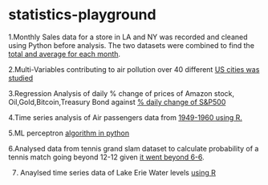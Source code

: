 # statistics-playground
1.Monthly Sales data for a store in LA and NY was recorded and cleaned using Python before analysis. The two datasets were combined to find the [total and average for each month](./lanysalesdata.ipynb).


2.Multi-Variables contributing to air pollution over 40 different [US cities was studied](./multivariate-sas.md)


3.Regression Analysis of daily % change of prices of Amazon stock, Oil,Gold,Bitcoin,Treasury Bond against [% daily change of S&P500](./PythonProjectCompiled.ipynb)

4.Time series analysis of Air passengers data from [1949-1960 using R.](./TS_1Rcode.Rmd)

5.ML perceptron [algorithm in python](./perceptron.py)

6.Analysed data from tennis grand slam dataset to calculate probability of a tennis match going beyond 12-12 given [it went beyond 6-6](./grandslam.ipynb).
 
7. Anaylsed time series data of Lake Erie Water levels [using R](./STA9701-project2Abhiruchi_Shukla.pdf)

      
      
